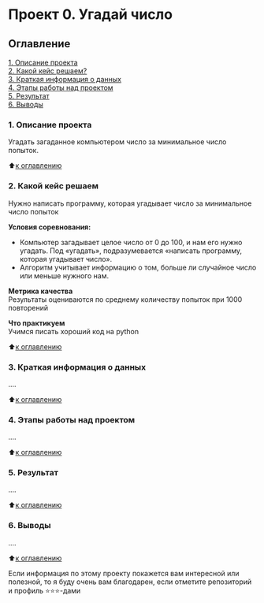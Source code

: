 # Проект 0. Угадай число

## Оглавление  
[1. Описание проекта](https://github.com/npashnina/MyDataScience/blob/main/Python-8_Final_Task/README.md#1-Описание-проекта)  
[2. Какой кейс решаем?](https://github.com/npashnina/MyDataScience/blob/main/Python-8_Final_Task/README.md#2-Какой-кейс-решаем)  
[3. Краткая информация о данных](https://github.com/npashnina/MyDataScience/blob/main/Python-8_Final_Task/README.md#3-Краткая-информация-о-данных)  
[4. Этапы работы над проектом](https://github.com/npashnina/MyDataScience/blob/main/Python-8_Final_Task/README.md#4-Этапы-работы-над-проектом)  
[5. Результат](https://github.com/npashnina/MyDataScience/blob/main/Python-8_Final_Task/README.md#5-Результат)    
[6. Выводы](https://github.com/npashnina/MyDataScience/blob/main/Python-8_Final_Task/README.md#6-Выводы) 

### 1. Описание проекта    
Угадать загаданное компьютером число за минимальное число попыток.

:arrow_up:[к оглавлению](https://github.com/npashnina/MyDataScience/blob/main/Python-8_Final_Task/README.md#Оглавление)


### 2. Какой кейс решаем    
Нужно написать программу, которая угадывает число за минимальное число попыток

**Условия соревнования:**  
- Компьютер загадывает целое число от 0 до 100, и нам его нужно угадать. Под «угадать», подразумевается «написать программу, которая угадывает число».
- Алгоритм учитывает информацию о том, больше ли случайное число или меньше нужного нам.

**Метрика качества**     
Результаты оцениваются по среднему количеству попыток при 1000 повторений

**Что практикуем**     
Учимся писать хороший код на python

:arrow_up:[к оглавлению](https://github.com/npashnina/MyDataScience/blob/main/Python-8_Final_Task/README.md#Оглавление)

### 3. Краткая информация о данных
....
  
:arrow_up:[к оглавлению](https://github.com/npashnina/MyDataScience/blob/main/Python-8_Final_Task/README.md#Оглавление)


### 4. Этапы работы над проектом  
....

:arrow_up:[к оглавлению](https://github.com/npashnina/MyDataScience/blob/main/Python-8_Final_Task/README.md#Оглавление)


### 5. Результат  
....

:arrow_up:[к оглавлению](https://github.com/npashnina/MyDataScience/blob/main/Python-8_Final_Task/README.md#Оглавление)


### 6. Выводы
....

:arrow_up:[к оглавлению](https://github.com/npashnina/MyDataScience/blob/main/Python-8_Final_Task/README.md#Оглавление)


Если информация по этому проекту покажется вам интересной или полезной, то я буду очень вам благодарен, если отметите репозиторий и профиль ⭐️⭐️⭐️-дами